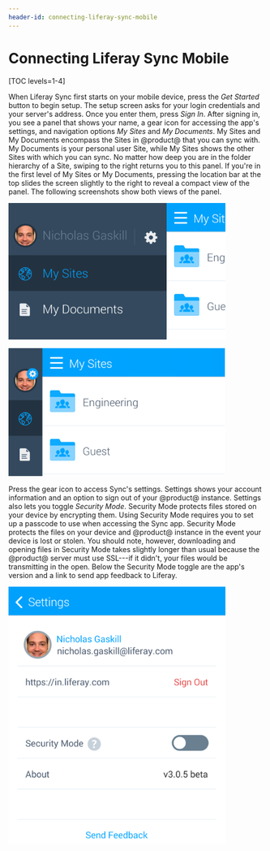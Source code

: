 ```yaml
---
header-id: connecting-liferay-sync-mobile
---
```


# Connecting Liferay Sync Mobile

[TOC levels=1-4]

When Liferay Sync first starts on your mobile device, press the *Get Started*
button to begin setup. The setup screen asks for your login credentials and your
server's address. Once you enter them, press *Sign In*. After signing in, you
see a panel that shows your name, a gear icon for accessing the app's settings,
and navigation options *My Sites* and *My Documents*. My Sites and My Documents
encompass the Sites in @product@ that you can sync with. My Documents is your
personal user Site, while My Sites shows the other Sites with which you can
sync. No matter how deep you are in the folder hierarchy of a Site, swiping to
the right returns you to this panel. If you're in the first level of My Sites
or My Documents, pressing the location bar at the top slides the screen
slightly to the right to reveal a compact view of the panel. The following
screenshots show both views of the panel. 

![Figure 1: This panel lets you access the app's settings, as well as your Sites and documents.](../../../../images/sync-mobile-panel.png)

![Figure 2: Tapping the title bar at the top of My Sites or My Documents opens the main Sync panel's compact view.](../../../../images/sync-mobile-panel-compact.png)

Press the gear icon to access Sync's settings. Settings shows your account
information and an option to sign out of your @product@ instance. Settings also 
lets you toggle *Security Mode*. Security Mode protects files stored on your 
device by encrypting them. Using Security Mode requires you to set up a passcode 
to use when accessing the Sync app. Security Mode protects the files on your 
device and @product@ instance in the event your device is lost or stolen. You 
should note, however, downloading and opening files in Security Mode takes 
slightly longer than usual because the @product@ server must use SSL---if it 
didn't, your files would be transmitting in the open. Below the Security Mode 
toggle are the app's version and a link to send app feedback to Liferay. 

![Figure 3: The Settings screen for the Sync app lets you sign out of your @product@ instance, enable Security Mode, view the app's version, and send feedback.](../../../../images/sync-mobile-settings.png)
